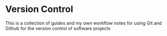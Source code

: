 # Version Control
This is a collection of guides and my own workflow notes for using Git and Github for the version control of software projects